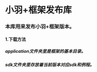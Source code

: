 # 小羽+框架发布库

### 本库用来发布小羽+框架版本。

#### 1.下载方法
##### application文件夹里是框架的基本目录。
##### sdk文件夹里存放着当前版本对应sdk和例程。